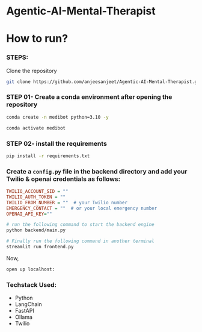 # Agentic-AI-Mental-Therapist

# How to run?
### STEPS:

Clone the repository

```bash
git clone https://github.com/anjeesanjeet/Agentic-AI-Mental-Therapist.git
```
### STEP 01- Create a conda environment after opening the repository

```bash
conda create -n medibot python=3.10 -y
```

```bash
conda activate medibot
```


### STEP 02- install the requirements
```bash
pip install -r requirements.txt
```


### Create a `config.py` file in the backend directory and add your Twilio  & openai credentials as follows:

```ini
TWILIO_ACCOUNT_SID = ""
TWILIO_AUTH_TOKEN = ""
TWILIO_FROM_NUMBER = ""  # your Twilio number
EMERGENCY_CONTACT = ""  # or your local emergency number
OPENAI_API_KEY=""
```


```bash
# run the following command to start the backend engine
python backend/main.py
```

```bash
# Finally run the following command in another terminal
streamlit run frontend.py
```

Now,
```bash
open up localhost:
```


### Techstack Used:

- Python
- LangChain
- FastAPI
- Ollama
- Twilio
